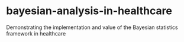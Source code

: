 # bayesian-analysis-in-healthcare
Demonstrating the implementation and value of the Bayesian statistics framework in healthcare
